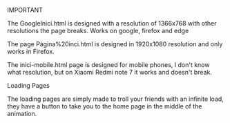 IMPORTANT

The GoogleInici.html is designed with a resolution of 1366x768 with other resolutions the page breaks. 
Works on google, firefox and edge

The page Pàgina%20inci.html is designed in 1920x1080 resolution and only works in Firefox.

The inici-mobile.html page is designed for mobile phones, I don't know what resolution, but on Xiaomi Redmi note 7 it works and doesn't break.

Loading Pages

The loading pages are simply made to troll your friends with an infinite load, they have a button to take you to the home page in the middle of the animation.
